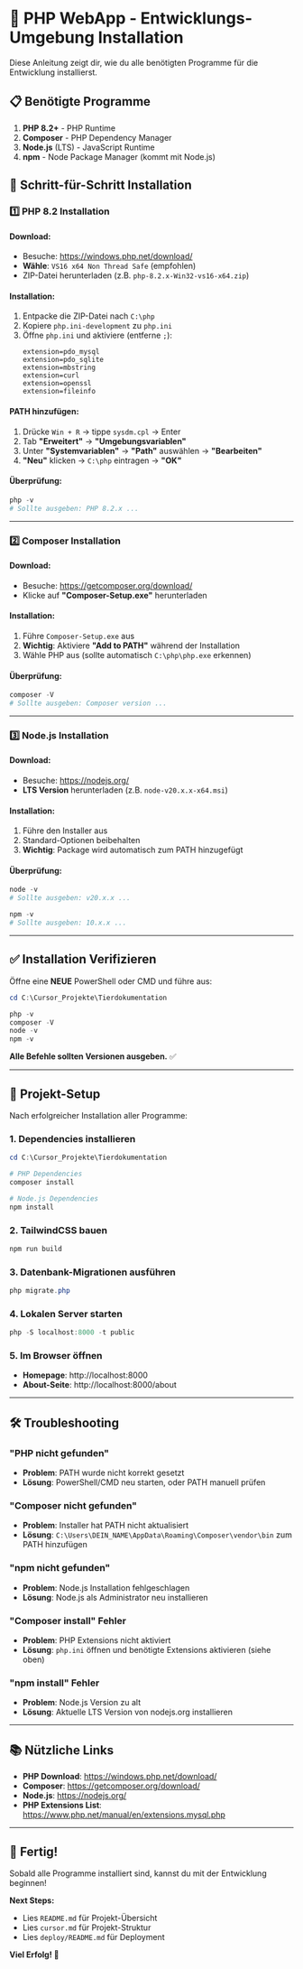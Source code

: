 # 🚀 PHP WebApp - Entwicklungs-Umgebung Installation

Diese Anleitung zeigt dir, wie du alle benötigten Programme für die Entwicklung installierst.

## 📋 Benötigte Programme

1. **PHP 8.2+** - PHP Runtime
2. **Composer** - PHP Dependency Manager  
3. **Node.js** (LTS) - JavaScript Runtime
4. **npm** - Node Package Manager (kommt mit Node.js)

## 🔧 Schritt-für-Schritt Installation

### 1️⃣ PHP 8.2 Installation

#### Download:
- Besuche: https://windows.php.net/download/
- **Wähle**: `VS16 x64 Non Thread Safe` (empfohlen)
- ZIP-Datei herunterladen (z.B. `php-8.2.x-Win32-vs16-x64.zip`)

#### Installation:
1. Entpacke die ZIP-Datei nach `C:\php`
2. Kopiere `php.ini-development` zu `php.ini`
3. Öffne `php.ini` und aktiviere (entferne `;`):
   ```
   extension=pdo_mysql
   extension=pdo_sqlite
   extension=mbstring
   extension=curl
   extension=openssl
   extension=fileinfo
   ```

#### PATH hinzufügen:
1. Drücke `Win + R` → tippe `sysdm.cpl` → Enter
2. Tab **"Erweitert"** → **"Umgebungsvariablen"** 
3. Unter **"Systemvariablen"** → **"Path"** auswählen → **"Bearbeiten"**
4. **"Neu"** klicken → `C:\php` eintragen → **"OK"**

#### Überprüfung:
```powershell
php -v
# Sollte ausgeben: PHP 8.2.x ...
```

---

### 2️⃣ Composer Installation

#### Download:
- Besuche: https://getcomposer.org/download/
- Klicke auf **"Composer-Setup.exe"** herunterladen

#### Installation:
1. Führe `Composer-Setup.exe` aus
2. **Wichtig**: Aktiviere **"Add to PATH"** während der Installation
3. Wähle PHP aus (sollte automatisch `C:\php\php.exe` erkennen)

#### Überprüfung:
```powershell
composer -V
# Sollte ausgeben: Composer version ...
```

---

### 3️⃣ Node.js Installation

#### Download:
- Besuche: https://nodejs.org/
- **LTS Version** herunterladen (z.B. `node-v20.x.x-x64.msi`)

#### Installation:
1. Führe den Installer aus
2. Standard-Optionen beibehalten
3. **Wichtig**: Package wird automatisch zum PATH hinzugefügt

#### Überprüfung:
```powershell
node -v
# Sollte ausgeben: v20.x.x ...

npm -v  
# Sollte ausgeben: 10.x.x ...
```

---

## ✅ Installation Verifizieren

Öffne eine **NEUE** PowerShell oder CMD und führe aus:

```powershell
cd C:\Cursor_Projekte\Tierdokumentation

php -v
composer -V
node -v
npm -v
```

**Alle Befehle sollten Versionen ausgeben.** ✅

---

## 🎯 Projekt-Setup

Nach erfolgreicher Installation aller Programme:

### 1. Dependencies installieren

```powershell
cd C:\Cursor_Projekte\Tierdokumentation

# PHP Dependencies
composer install

# Node.js Dependencies
npm install
```

### 2. TailwindCSS bauen

```powershell
npm run build
```

### 3. Datenbank-Migrationen ausführen

```powershell
php migrate.php
```

### 4. Lokalen Server starten

```powershell
php -S localhost:8000 -t public
```

### 5. Im Browser öffnen

- **Homepage**: http://localhost:8000
- **About-Seite**: http://localhost:8000/about

---

## 🛠️ Troubleshooting

### "PHP nicht gefunden"
- **Problem**: PATH wurde nicht korrekt gesetzt
- **Lösung**: PowerShell/CMD neu starten, oder PATH manuell prüfen

### "Composer nicht gefunden"
- **Problem**: Installer hat PATH nicht aktualisiert
- **Lösung**: `C:\Users\DEIN_NAME\AppData\Roaming\Composer\vendor\bin` zum PATH hinzufügen

### "npm nicht gefunden"
- **Problem**: Node.js Installation fehlgeschlagen
- **Lösung**: Node.js als Administrator neu installieren

### "Composer install" Fehler
- **Problem**: PHP Extensions nicht aktiviert
- **Lösung**: `php.ini` öffnen und benötigte Extensions aktivieren (siehe oben)

### "npm install" Fehler
- **Problem**: Node.js Version zu alt
- **Lösung**: Aktuelle LTS Version von nodejs.org installieren

---

## 📚 Nützliche Links

- **PHP Download**: https://windows.php.net/download/
- **Composer**: https://getcomposer.org/download/
- **Node.js**: https://nodejs.org/
- **PHP Extensions List**: https://www.php.net/manual/en/extensions.mysql.php

---

## 🎉 Fertig!

Sobald alle Programme installiert sind, kannst du mit der Entwicklung beginnen!

**Next Steps:**
- Lies `README.md` für Projekt-Übersicht
- Lies `cursor.md` für Projekt-Struktur
- Lies `deploy/README.md` für Deployment

**Viel Erfolg! 🚀**


